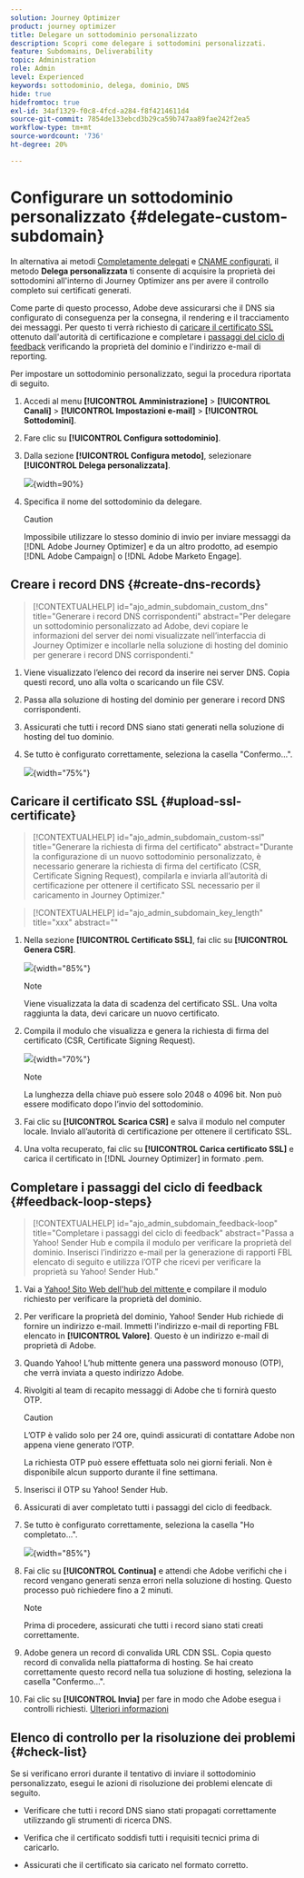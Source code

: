 ```yaml
---
solution: Journey Optimizer
product: journey optimizer
title: Delegare un sottodominio personalizzato
description: Scopri come delegare i sottodomini personalizzati.
feature: Subdomains, Deliverability
topic: Administration
role: Admin
level: Experienced
keywords: sottodominio, delega, dominio, DNS
hide: true
hidefromtoc: true
exl-id: 34af1329-f0c8-4fcd-a284-f8f4214611d4
source-git-commit: 7854de133ebcd3b29ca59b747aa89fae242f2ea5
workflow-type: tm+mt
source-wordcount: '736'
ht-degree: 20%

---
```


# Configurare un sottodominio personalizzato {#delegate-custom-subdomain}

In alternativa ai metodi [Completamente delegati](about-subdomain-delegation.md#full-subdomain-delegation) e [CNAME configurati](about-subdomain-delegation.md#cname-subdomain-delegation), il metodo **Delega personalizzata** ti consente di acquisire la proprietà dei sottodomini all&#39;interno di Journey Optimizer ans per avere il controllo completo sui certificati generati.

Come parte di questo processo, Adobe deve assicurarsi che il DNS sia configurato di conseguenza per la consegna, il rendering e il tracciamento dei messaggi. Per questo ti verrà richiesto di [caricare il certificato SSL](#upload-ssl-certificate) ottenuto dall&#39;autorità di certificazione e completare i [passaggi del ciclo di feedback](#feedback-loop-steps) verificando la proprietà del dominio e l&#39;indirizzo e-mail di reporting.

Per impostare un sottodominio personalizzato, segui la procedura riportata di seguito.

1. Accedi al menu **[!UICONTROL Amministrazione]** > **[!UICONTROL Canali]** > **[!UICONTROL Impostazioni e-mail]** > **[!UICONTROL Sottodomini]**.

1. Fare clic su **[!UICONTROL Configura sottodominio]**.

1. Dalla sezione **[!UICONTROL Configura metodo]**, selezionare **[!UICONTROL Delega personalizzata]**.

   ![](assets/subdomain-method-custom.png){width=90%}

1. Specifica il nome del sottodominio da delegare.

   >[!CAUTION]
   >
   >Impossibile utilizzare lo stesso dominio di invio per inviare messaggi da [!DNL Adobe Journey Optimizer] e da un altro prodotto, ad esempio [!DNL Adobe Campaign] o [!DNL Adobe Marketo Engage].

## Creare i record DNS {#create-dns-records}

>[!CONTEXTUALHELP]
>id="ajo_admin_subdomain_custom_dns"
>title="Generare i record DNS corrispondenti"
>abstract="Per delegare un sottodominio personalizzato ad Adobe, devi copiare le informazioni del server dei nomi visualizzate nell’interfaccia di Journey Optimizer e incollarle nella soluzione di hosting del dominio per generare i record DNS corrispondenti."

1. Viene visualizzato l’elenco dei record da inserire nei server DNS. Copia questi record, uno alla volta o scaricando un file CSV.

1. Passa alla soluzione di hosting del dominio per generare i record DNS corrispondenti.

1. Assicurati che tutti i record DNS siano stati generati nella soluzione di hosting del tuo dominio.

1. Se tutto è configurato correttamente, seleziona la casella &quot;Confermo...&quot;.

   ![](assets/subdomain-custom-submit.png){width="75%"}

## Caricare il certificato SSL {#upload-ssl-certificate}

>[!CONTEXTUALHELP]
>id="ajo_admin_subdomain_custom-ssl"
>title="Generare la richiesta di firma del certificato"
>abstract="Durante la configurazione di un nuovo sottodominio personalizzato, è necessario generare la richiesta di firma del certificato (CSR, Certificate Signing Request), compilarla e inviarla all’autorità di certificazione per ottenere il certificato SSL necessario per il caricamento in Journey Optimizer."

>[!CONTEXTUALHELP]
>id="ajo_admin_subdomain_key_length"
>title="xxx"
>abstract=""

1. Nella sezione **[!UICONTROL Certificato SSL]**, fai clic su **[!UICONTROL Genera CSR]**.

   ![](assets/subdomain-custom-ssl-certificate.png){width="85%"}

   >[!NOTE]
   >
   >Viene visualizzata la data di scadenza del certificato SSL. Una volta raggiunta la data, devi caricare un nuovo certificato.

1. Compila il modulo che visualizza e genera la richiesta di firma del certificato (CSR, Certificate Signing Request).

   ![](assets/subdomain-custom-generate-csr.png){width="70%"}

   >[!NOTE]
   >
   >La lunghezza della chiave può essere solo 2048 o 4096 bit. Non può essere modificato dopo l’invio del sottodominio.

1. Fai clic su **[!UICONTROL Scarica CSR]** e salva il modulo nel computer locale. Invialo all’autorità di certificazione per ottenere il certificato SSL.

1. Una volta recuperato, fai clic su **[!UICONTROL Carica certificato SSL]** e carica il certificato in [!DNL Journey Optimizer] in formato .pem.

## Completare i passaggi del ciclo di feedback {#feedback-loop-steps}

>[!CONTEXTUALHELP]
>id="ajo_admin_subdomain_feedback-loop"
>title="Completare i passaggi del ciclo di feedback"
>abstract="Passa a Yahoo! Sender Hub e compila il modulo per verificare la proprietà del dominio. Inserisci l’indirizzo e-mail per la generazione di rapporti FBL elencato di seguito e utilizza l’OTP che ricevi per verificare la proprietà su Yahoo! Sender Hub."

1. Vai a [Yahoo! Sito Web dell&#39;hub del mittente ](https://senders.yahooinc.com/) e compilare il modulo richiesto per verificare la proprietà del dominio.

1. Per verificare la proprietà del dominio, Yahoo! Sender Hub richiede di fornire un indirizzo e-mail. Immetti l&#39;indirizzo e-mail di reporting FBL elencato in **[!UICONTROL Valore]**. Questo è un indirizzo e-mail di proprietà di Adobe.

1. Quando Yahoo! L’hub mittente genera una password monouso (OTP), che verrà inviata a questo indirizzo Adobe.

1. Rivolgiti al team di recapito messaggi di Adobe che ti fornirà questo OTP. <!--Specify how to reach out + any information that customer should share in the request to deliverability team to get access to the right OTP-->

   >[!CAUTION]
   >
   >L’OTP è valido solo per 24 ore, quindi assicurati di contattare Adobe non appena viene generato l’OTP. <!--TBC?-->
   >
   >La richiesta OTP può essere effettuata solo nei giorni feriali. Non è disponibile alcun supporto durante il fine settimana. <!--Add times + timezone-->

1. Inserisci il OTP su Yahoo! Sender Hub.

1. Assicurati di aver completato tutti i passaggi del ciclo di feedback.

1. Se tutto è configurato correttamente, seleziona la casella &quot;Ho completato...&quot;.

   ![](assets/subdomain-custom-feedback-loop.png){width="85%"}

1. Fai clic su **[!UICONTROL Continua]** e attendi che Adobe verifichi che i record vengano generati senza errori nella soluzione di hosting. Questo processo può richiedere fino a 2 minuti.

   >[!NOTE]
   >
   >Prima di procedere, assicurati che tutti i record siano stati creati correttamente.

1. Adobe genera un record di convalida URL CDN SSL. Copia questo record di convalida nella piattaforma di hosting. Se hai creato correttamente questo record nella tua soluzione di hosting, seleziona la casella &quot;Confermo...&quot;.

1. Fai clic su **[!UICONTROL Invia]** per fare in modo che Adobe esegua i controlli richiesti. [Ulteriori informazioni](delegate-subdomain.md#submit-subdomain)

## Elenco di controllo per la risoluzione dei problemi {#check-list}

Se si verificano errori durante il tentativo di inviare il sottodominio personalizzato, esegui le azioni di risoluzione dei problemi elencate di seguito.

* Verificare che tutti i record DNS siano stati propagati correttamente utilizzando gli strumenti di ricerca DNS.

* Verifica che il certificato soddisfi tutti i requisiti tecnici prima di caricarlo.

* Assicurati che il certificato sia caricato nel formato corretto.
